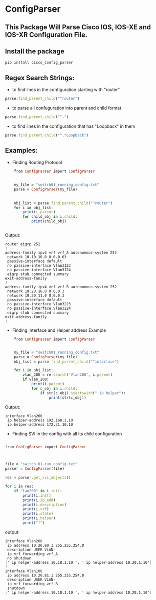 # ConfigParser
## This Package Will Parse Cisco IOS, IOS-XE and IOS-XR Configuration File.

## Install the package 

```ruby
pip install cisco_config_parser
```

## Regex Search Strings:

* to find lines in the configuration starting with "router"
```ruby
parse.find_parent_child("^router")
```


* to parse all confuguration into parent and child format
```ruby
parse.find_parent_child("^.")
```


* to find lines in the configuration that has "Loopback" in them
```ruby
parse.find_parent_child("^.*Loopback")

```


## Examples:

* Finding Routing Protocol
```ruby
    from ConfigParser import ConfigParser
    
    
    my_file = "switch01_running_config.txt"
    parse = ConfigParser(my_file)
    
    
    obj_list = parse.find_parent_child("^router")
    for i in obj_list:
        print(i.parent)
        for child_obj in i.child:
            print(child_obj)
 
 ```
 Output:
 
 ```
 router eigrp 252
 !
 address-family ipv4 vrf vrf_A autonomous-system 252
  network 10.10.10.0 0.0.0.63
  passive-interface default
  no passive-interface Vlan3123
  no passive-interface Vlan3124
  eigrp stub connected summary
 exit-address-family
 !
 address-family ipv4 vrf vrf_B autonomous-system 252
  network 10.20.10.0 0.0.0.3
  network 10.20.11.0 0.0.0.3
  passive-interface default
  no passive-interface Vlan3223
  no passive-interface Vlan3224
  eigrp stub connected summary
 exit-address-family
 !

 ```
 
 * Finding Interface and Helper address Example 

```ruby
    from ConfigParser import ConfigParser


    my_file = "switch01_running_config.txt"
    parse = ConfigParser(my_file)
    obj_list = parse.find_parent_child("^interface")

    for i in obj_list:
        vlan_200 = re.search("Vlan200", i.parent)
        if vlan_200:
            print(i.parent)
            for c_obj in i.child:
                if str(c_obj).startswith(" ip helper"):
                    print(str(c_obj))
```
Output: 

```
interface Vlan200
 ip helper-address 192.168.1.10
 ip helper-address 172.31.10.10
```

* Finding SVI in the config with all its child configuration

```ruby 

from ConfigParser import ConfigParser



file = "switch_01-run_config.txt"
parser = ConfigParser(file)

res = parser.get_svi_objects()

for i in res:
    if "lan200" in i.intf:
        print(i.intf)
        print(i.ip_add)
        print(i.description)
        print(i.vrf)
        print(i.state)
        print(i.helper)
        print("!")
```

output:

```
interface Vlan200
 ip address 10.20.80.1 255.255.254.0
 description USER VLAN-
 ip vrf forwarding vrf_A
 no shutdown
[' ip helper-address 10.10.1.10 ', ' ip helper-address 10.20.1.10']
!
interface Vlan100
 ip address 10.20.81.1 255.255.254.0
 description USER VLAN-
 ip vrf forwarding vrf_B
 shutdown
[' ip helper-address 10.10.1.10 ', ' ip helper-address 10.20.1.10']
```